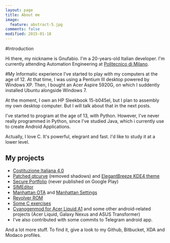 ```yaml
---
layout: page
title: About me
image:
  feature: abstract-5.jpg
comments: false
modified: 2015-01-18
---
```

#Introduction

Hi there, my nickname is Gnufabio. I'm a 20-years-old Italian developer. I'm currently attending Automation Engineering at [Politecnico di Milano](http://www.polimi.it).

#My Informatic experience
I've started to play with my computers at the age of 12. At that time, I was using a Pentium III desktop powered by Windows XP. 
Then, I bought an Acer Aspire 5920G, on which I suddently installed Ubuntu alongside Windows 7.

At the moment, I own an HP Sleekbook 15-b045el, but I plan to assembly my own desktop computer. But I will talk about that in the next posts.

I've started to program at the age of 13, with Python. However, I've never really programmed in Python, since I've studied Java, which i currently use to create Android Applications.

Actually, I love C. It's powerful, elegrant and fast. I'd like to study it at a lower level. 

## My projects
* [Costituzione Italiana 4.0](https://github.com/gnufabio/costituzione-italiana-4.0)
* [Patched qtcurve](https://github.com/gnufabio/qtcurve) (removed shadows) and [ElegantBreeze KDE4 theme](https://github.com/gnufabio/elegant_breeze)
* [Secure Portfolio](https://mega.co.nz/#F!ccNyFa7L!FyKhSV3LPCOOcj8GT746nQ) (never published on Google Play)
* [SIMEditor](https://bitbucket.org/gnufabio/com_gnufabio_simeditor)
* [Manhattan OTA](https://bitbucket.org/gnufabio/com_gnufabio_manhattan_ota) and [Manhattan Settings](https://bitbucket.org/gnufabio/com_gnufabio_manhattan_settings)
* [Revolver ROM](http://forum.xda-developers.com/showthread.php?t=1518768)
* [Some C exercises](https://github.com/gnufabio/polimi_it_C_ex)
* [Cyanogenmod for Acer Liquid A1](http://www.modaco.com/topic/341085-rom-cyanogenmod-611-v3-final-full-hw/) and some other android-related projects (Acer Liquid, Galaxy Nexus and ASUS Transformer)
* I've also contributed with some commits to Telegram android app.

And a lot more stuff. To find it, give a look to my Github, Bitbucket, XDA and Modaco profiles.
